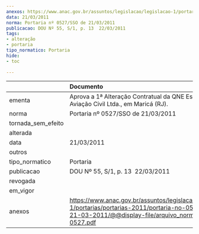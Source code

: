 ```yaml
---
anexos: https://www.anac.gov.br/assuntos/legislacao/legislacao-1/portarias/portarias-2011/portaria-no-0527-sso-de-21-03-2011/@@display-file/arquivo_norma/PA2011-0527.pdf
data: 21/03/2011
norma: Portaria nº 0527/SSO de 21/03/2011
publicacao: DOU Nº 55, S/1, p. 13  22/03/2011
tags:
- alteração
- portaria
tipo_normatico: Portaria
hide: 
- toc 
 
---
```


|                    | Documento                                                                                                                                                         |
|:-------------------|:------------------------------------------------------------------------------------------------------------------------------------------------------------------|
| ementa             | Aprova a 1ª Alteração Contratual da QNE Escola de Aviação Civil Ltda., em Maricá (RJ).                                                                            |
| norma              | Portaria nº 0527/SSO de 21/03/2011                                                                                                                                |
| tornada_sem_efeito |                                                                                                                                                                   |
| alterada           |                                                                                                                                                                   |
| data               | 21/03/2011                                                                                                                                                        |
| outros             |                                                                                                                                                                   |
| tipo_normatico     | Portaria                                                                                                                                                          |
| publicacao         | DOU Nº 55, S/1, p. 13  22/03/2011                                                                                                                                 |
| revogada           |                                                                                                                                                                   |
| em_vigor           |                                                                                                                                                                   |
| anexos             | https://www.anac.gov.br/assuntos/legislacao/legislacao-1/portarias/portarias-2011/portaria-no-0527-sso-de-21-03-2011/@@display-file/arquivo_norma/PA2011-0527.pdf |